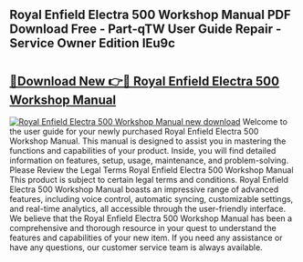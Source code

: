 ## Royal Enfield Electra 500 Workshop Manual PDF Download Free - Part-qTW User Guide Repair - Service Owner Edition IEu9c

# <h2><a href="http://bc46797.oget.top/?id=Royal+Enfield+Electra+500+Workshop+Manual">🔗Download New 👉🔴 Royal Enfield Electra 500 Workshop Manual</a></h2>

[![Royal Enfield Electra 500 Workshop Manual new download](https://i.imgur.com/5g1atiW.png)](http://bc46797.oget.top/?id=Royal+Enfield+Electra+500+Workshop+Manual)
Welcome to the user guide for your newly purchased Royal Enfield Electra 500 Workshop Manual. This manual is designed to assist you in mastering the functions and capabilities of your product. Inside, you will find detailed information on features, setup, usage, maintenance, and problem-solving. Please Review the Legal Terms Royal Enfield Electra 500 Workshop Manual This product is subject to certain legal terms and conditions. Royal Enfield Electra 500 Workshop Manual boasts an impressive range of advanced features, including voice control, automatic syncing, customizable settings, and real-time analytics, all accessible through the user-friendly interface. We believe that the Royal Enfield Electra 500 Workshop Manual has been a comprehensive and thorough resource in your quest to understand the features and capabilities of your new item. If you need any assistance or have any questions, our customer service team is always available.
